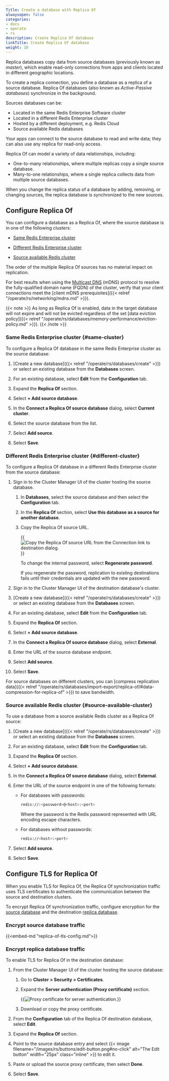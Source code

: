 ```yaml
---
Title: Create a database with Replica Of
alwaysopen: false
categories:
- docs
- operate
- rs
description: Create Replica Of database
linkTitle: Create Replica Of database
weight: 10
---
```

Replica databases copy data from source databases (previously known as _master_), which enable read-only connections from apps and clients located in different geographic locations.

To create a replica connection, you define a database as a replica of a source database.  Replica Of databases (also known as _Active-Passive databases_) synchronize in the background.

Sources databases can be:

- Located in the same Redis Enterprise Software cluster
- Located in a different Redis Enterprise cluster
- Hosted by a different deployment, e.g. Redis Cloud
- Source available Redis databases

Your apps can connect to the source database to read and write data; they can also use any replica for read-only access.

Replica Of can model a variety of data relationships, including:

- One-to-many relationships, where multiple replicas copy a single source database.
- Many-to-one relationships, where a single replica collects data from multiple source databases.

When you change the replica status of a database by adding, removing, or changing sources, the replica database is synchronized to the new sources.  

## Configure Replica Of

You can configure a database as a Replica Of, where the source database is in one of the following clusters:

- [Same Redis Enterprise cluster](#same-cluster)

- [Different Redis Enterprise cluster](#different-cluster)

- [Source available Redis cluster](#source-available-cluster)

The order of the multiple Replica Of sources has no material impact on replication.

For best results when using the [Multicast DNS](https://en.wikipedia.org/wiki/Multicast_DNS) (mDNS) protocol to resolve the fully-qualified domain name (FQDN) of the cluster, verify that your client connections meet the [client mDNS prerequisites]({{< relref "/operate/rs/networking/mdns.md" >}}).

{{< note >}}
As long as Replica Of is enabled, data in the target database will not expire and will not be evicted regardless of the set [data eviction policy]({{< relref "/operate/rs/databases/memory-performance/eviction-policy.md" >}}).
{{< /note >}}

### Same Redis Enterprise cluster {#same-cluster}

To configure a Replica Of database in the same Redis Enterprise cluster as the source database:

1. [Create a new database]({{< relref "/operate/rs/databases/create" >}}) or select an existing database from the **Databases** screen.

1. For an existing database, select **Edit** from the **Configuration** tab.

1. Expand the **Replica Of** section.

1. Select **+ Add source database**.

1. In the **Connect a Replica Of source database** dialog, select **Current cluster**.

1. Select the source database from the list.

1. Select **Add source**.

1. Select **Save**.

### Different Redis Enterprise cluster {#different-cluster}

To configure a Replica Of database in a different Redis Enterprise cluster from the source database:

1. Sign in to the Cluster Manager UI of the cluster hosting the source database.

    1. In **Databases**, select the source database and then select the **Configuration** tab.

    1. In the **Replica Of** section, select **Use this database as a source for another database**.

    1. Copy the Replica Of source URL.

        {{<image filename="images/rs/screenshots/databases/config-replica-of-copy-source-url.png" alt="Copy the Replica Of source URL from the Connection link to destination dialog.">}}

        To change the internal password, select **Regenerate password**.

        If you regenerate the password, replication to existing destinations fails until their credentials are updated with the new password.

1. Sign in to the Cluster Manager UI of the destination database's cluster.

1. [Create a new database]({{< relref "/operate/rs/databases/create" >}}) or select an existing database from the **Databases** screen.

1. For an existing database, select **Edit** from the **Configuration** tab.

1. Expand the **Replica Of** section.

1. Select **+ Add source database**.

1. In the **Connect a Replica Of source database** dialog, select **External**.

1. Enter the URL of the source database endpoint.

1. Select **Add source**.

1. Select **Save**.

For source databases on different clusters, you can [compress replication data]({{< relref "/operate/rs/databases/import-export/replica-of/#data-compression-for-replica-of" >}}) to save bandwidth.
        
### Source available Redis cluster {#source-available-cluster}

To use a database from a source available Redis cluster as a Replica Of source:

1. [Create a new database]({{< relref "/operate/rs/databases/create" >}}) or select an existing database from the **Databases** screen.

1. For an existing database, select **Edit** from the **Configuration** tab.

1. Expand the **Replica Of** section.

1. Select **+ Add source database**.

1. In the **Connect a Replica Of source database** dialog, select **External**.

1. Enter the URL of the source endpoint in one of the following formats:

    - For databases with passwords:

        ```sh
        redis://:<password>@<host>:<port>
        ```

        Where the password is the Redis password represented with URL encoding escape characters.

    - For databases without passwords:

        ```sh
        redis://<host>:<port>
        ```

1. Select **Add source**.

1. Select **Save**.

## Configure TLS for Replica Of

When you enable TLS for Replica Of, the Replica Of synchronization traffic uses TLS certificates to authenticate the communication between the source and destination clusters.

To encrypt Replica Of synchronization traffic, configure encryption for the [source database](#encrypt-source-database-traffic) and the destination [replica database](#encrypt-replica-database-traffic).

### Encrypt source database traffic

{{<embed-md "replica-of-tls-config.md">}}

### Encrypt replica database traffic

To enable TLS for Replica Of in the destination database:

1. From the Cluster Manager UI of the cluster hosting the source database:

    1. Go to **Cluster > Security > Certificates**.

    1. Expand the **Server authentication (Proxy certificate)** section.

        {{<image filename="images/rs/screenshots/cluster/security-proxy-cert.png" alt="Proxy certificate for server authentication.">}}

     1. Download or copy the proxy certificate.

1. From the **Configuration** tab of the Replica Of destination database, select **Edit**.

1. Expand the **Replica Of** section.

1. Point to the source database entry and select {{< image filename="/images/rs/buttons/edit-button.png#no-click" alt="The Edit button" width="25px" class="inline" >}} to edit it.

1. Paste or upload the source proxy certificate, then select **Done**.

1. Select **Save**.
